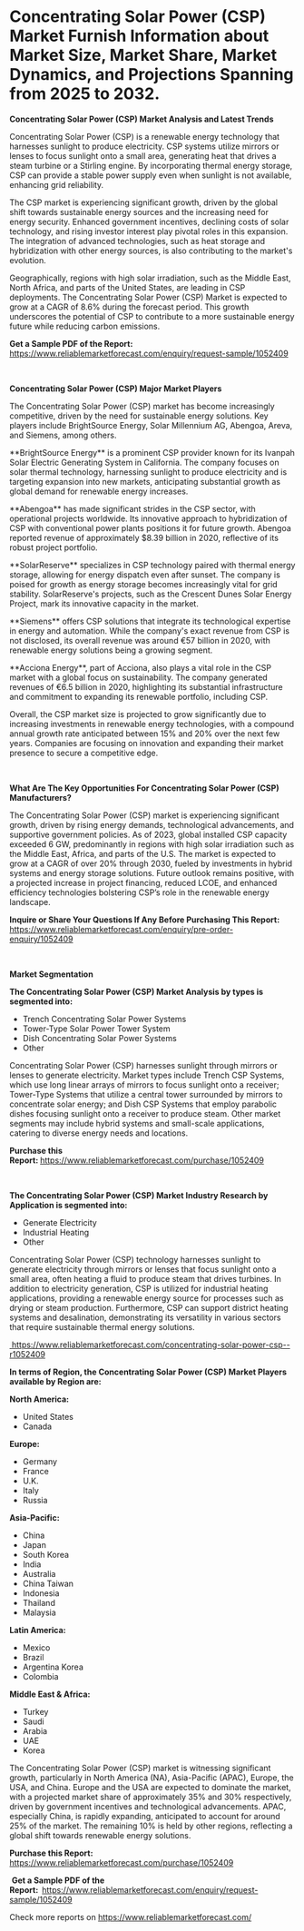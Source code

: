 <p><h1>Concentrating Solar Power (CSP) Market Furnish Information about Market Size, Market Share, Market Dynamics, and Projections Spanning from 2025 to 2032.</h1></p><p><strong>Concentrating Solar Power (CSP) Market Analysis and Latest Trends</strong></p>
<p><p>Concentrating Solar Power (CSP) is a renewable energy technology that harnesses sunlight to produce electricity. CSP systems utilize mirrors or lenses to focus sunlight onto a small area, generating heat that drives a steam turbine or a Stirling engine. By incorporating thermal energy storage, CSP can provide a stable power supply even when sunlight is not available, enhancing grid reliability.</p><p>The CSP market is experiencing significant growth, driven by the global shift towards sustainable energy sources and the increasing need for energy security. Enhanced government incentives, declining costs of solar technology, and rising investor interest play pivotal roles in this expansion. The integration of advanced technologies, such as heat storage and hybridization with other energy sources, is also contributing to the market's evolution.</p><p>Geographically, regions with high solar irradiation, such as the Middle East, North Africa, and parts of the United States, are leading in CSP deployments. The Concentrating Solar Power (CSP) Market is expected to grow at a CAGR of 8.6% during the forecast period. This growth underscores the potential of CSP to contribute to a more sustainable energy future while reducing carbon emissions.</p></p>
<p><strong>Get a Sample PDF of the Report:&nbsp;</strong> <a href="https://www.reliablemarketforecast.com/enquiry/request-sample/1052409?utm_campaign=1885&utm_medium=2&utm_source=Github&utm_content=ia&utm_term=08012025&utm_id=concentrating-solar-power-csp">https://www.reliablemarketforecast.com/enquiry/request-sample/1052409</a></p>
<p>&nbsp;</p>
<p><strong>Concentrating Solar Power (CSP) Major Market Players</strong></p>
<p><p>The Concentrating Solar Power (CSP) market has become increasingly competitive, driven by the need for sustainable energy solutions. Key players include BrightSource Energy, Solar Millennium AG, Abengoa, Areva, and Siemens, among others.</p><p>**BrightSource Energy** is a prominent CSP provider known for its Ivanpah Solar Electric Generating System in California. The company focuses on solar thermal technology, harnessing sunlight to produce electricity and is targeting expansion into new markets, anticipating substantial growth as global demand for renewable energy increases.</p><p>**Abengoa** has made significant strides in the CSP sector, with operational projects worldwide. Its innovative approach to hybridization of CSP with conventional power plants positions it for future growth. Abengoa reported revenue of approximately $8.39 billion in 2020, reflective of its robust project portfolio.</p><p>**SolarReserve** specializes in CSP technology paired with thermal energy storage, allowing for energy dispatch even after sunset. The company is poised for growth as energy storage becomes increasingly vital for grid stability. SolarReserve's projects, such as the Crescent Dunes Solar Energy Project, mark its innovative capacity in the market.</p><p>**Siemens** offers CSP solutions that integrate its technological expertise in energy and automation. While the company's exact revenue from CSP is not disclosed, its overall revenue was around €57 billion in 2020, with renewable energy solutions being a growing segment.</p><p>**Acciona Energy**, part of Acciona, also plays a vital role in the CSP market with a global focus on sustainability. The company generated revenues of €6.5 billion in 2020, highlighting its substantial infrastructure and commitment to expanding its renewable portfolio, including CSP.</p><p>Overall, the CSP market size is projected to grow significantly due to increasing investments in renewable energy technologies, with a compound annual growth rate anticipated between 15% and 20% over the next few years. Companies are focusing on innovation and expanding their market presence to secure a competitive edge.</p></p>
<p>&nbsp;</p>
<p><strong>What Are The Key Opportunities For Concentrating Solar Power (CSP) Manufacturers?</strong></p>
<p><p>The Concentrating Solar Power (CSP) market is experiencing significant growth, driven by rising energy demands, technological advancements, and supportive government policies. As of 2023, global installed CSP capacity exceeded 6 GW, predominantly in regions with high solar irradiation such as the Middle East, Africa, and parts of the U.S. The market is expected to grow at a CAGR of over 20% through 2030, fueled by investments in hybrid systems and energy storage solutions. Future outlook remains positive, with a projected increase in project financing, reduced LCOE, and enhanced efficiency technologies bolstering CSP’s role in the renewable energy landscape.</p></p>
<p><strong>Inquire or Share Your Questions If Any Before Purchasing This Report:</strong> <a href="https://www.reliablemarketforecast.com/enquiry/pre-order-enquiry/1052409?utm_campaign=1885&utm_medium=2&utm_source=Github&utm_content=ia&utm_term=08012025&utm_id=concentrating-solar-power-csp">https://www.reliablemarketforecast.com/enquiry/pre-order-enquiry/1052409</a></p>
<p>&nbsp;</p>
<p><strong>Market Segmentation</strong></p>
<p><strong>The Concentrating Solar Power (CSP) Market Analysis by types is segmented into:</strong></p>
<p><ul><li>Trench Concentrating Solar Power Systems</li><li>Tower-Type Solar Power Tower System</li><li>Dish Concentrating Solar Power Systems</li><li>Other</li></ul></p>
<p><p>Concentrating Solar Power (CSP) harnesses sunlight through mirrors or lenses to generate electricity. Market types include Trench CSP Systems, which use long linear arrays of mirrors to focus sunlight onto a receiver; Tower-Type Systems that utilize a central tower surrounded by mirrors to concentrate solar energy; and Dish CSP Systems that employ parabolic dishes focusing sunlight onto a receiver to produce steam. Other market segments may include hybrid systems and small-scale applications, catering to diverse energy needs and locations.</p></p>
<p><strong>Purchase this Report:&nbsp;</strong><a href="https://www.reliablemarketforecast.com/purchase/1052409?utm_campaign=1885&utm_medium=2&utm_source=Github&utm_content=ia&utm_term=08012025&utm_id=concentrating-solar-power-csp">https://www.reliablemarketforecast.com/purchase/1052409</a></p>
<p>&nbsp;</p>
<p><strong>The Concentrating Solar Power (CSP) Market Industry Research by Application is segmented into:</strong></p>
<p><ul><li>Generate Electricity</li><li>Industrial Heating</li><li>Other</li></ul></p>
<p><p>Concentrating Solar Power (CSP) technology harnesses sunlight to generate electricity through mirrors or lenses that focus sunlight onto a small area, often heating a fluid to produce steam that drives turbines. In addition to electricity generation, CSP is utilized for industrial heating applications, providing a renewable energy source for processes such as drying or steam production. Furthermore, CSP can support district heating systems and desalination, demonstrating its versatility in various sectors that require sustainable thermal energy solutions.</p></p>
<p><a href="https://www.reliablemarketforecast.com/concentrating-solar-power-csp--r1052409?utm_campaign=1885&utm_medium=2&utm_source=Github&utm_content=ia&utm_term=08012025&utm_id=concentrating-solar-power-csp">&nbsp;https://www.reliablemarketforecast.com/concentrating-solar-power-csp--r1052409</a></p>
<p><strong>In terms of Region, the Concentrating Solar Power (CSP) Market Players available by Region are:</strong></p>
<p>
    <p> <strong> North America: </strong>
        <ul>
            <li>United States</li>
            <li>Canada</li>
        </ul>
        </p> 
    <p> <strong> Europe: </strong>
        <ul>
            <li>Germany</li>
            <li>France</li>
            <li>U.K.</li>
            <li>Italy</li>
            <li>Russia</li>
        </ul>
        </p> 
    <p> <strong> Asia-Pacific: </strong>
        <ul>
            <li>China</li>
            <li>Japan</li>
            <li>South Korea</li>
            <li>India</li>
            <li>Australia</li>
            <li>China Taiwan</li>
            <li>Indonesia</li>
            <li>Thailand</li>
            <li>Malaysia</li>
        </ul>
        </p> 
    <p> <strong> Latin America: </strong>
        <ul>
            <li>Mexico</li>
            <li>Brazil</li>
            <li>Argentina Korea</li>
            <li>Colombia</li>
        </ul>
        </p> 
    <p> <strong> Middle East & Africa: </strong>
        <ul>
            <li>Turkey</li>
            <li>Saudi</li>
            <li>Arabia</li>
            <li>UAE</li>
            <li>Korea</li>
        </ul>
    </p>
    </p>
<p><p>The Concentrating Solar Power (CSP) market is witnessing significant growth, particularly in North America (NA), Asia-Pacific (APAC), Europe, the USA, and China. Europe and the USA are expected to dominate the market, with a projected market share of approximately 35% and 30% respectively, driven by government incentives and technological advancements. APAC, especially China, is rapidly expanding, anticipated to account for around 25% of the market. The remaining 10% is held by other regions, reflecting a global shift towards renewable energy solutions.</p></p>
<p><strong>Purchase this Report: </strong><a href="https://www.reliablemarketforecast.com/purchase/1052409?utm_campaign=1885&utm_medium=2&utm_source=Github&utm_content=ia&utm_term=08012025&utm_id=concentrating-solar-power-csp">https://www.reliablemarketforecast.com/purchase/1052409</a></p>
<p>&nbsp;<strong>Get a Sample PDF of the Report:&nbsp;&nbsp;</strong><a href="https://www.reliablemarketforecast.com/enquiry/request-sample/1052409?utm_campaign=1885&utm_medium=2&utm_source=Github&utm_content=ia&utm_term=08012025&utm_id=concentrating-solar-power-csp">https://www.reliablemarketforecast.com/enquiry/request-sample/1052409</a></p>
<p><strong></strong></p>
<p>Check more reports on <a href="https://www.reliablemarketforecast.com/?utm_campaign=1885&utm_medium=2&utm_source=Github&utm_content=ia&utm_term=08012025&utm_id=concentrating-solar-power-csp">https://www.reliablemarketforecast.com/</a></p>